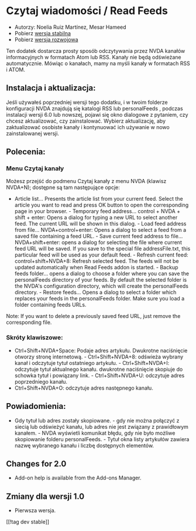 # Czytaj wiadomości / Read Feeds #

* Autorzy: Noelia Ruiz Martínez, Mesar Hameed
* Pobierz [wersja stabilna][2]
* Pobierz [wersja rozwojowa][1]

Ten dodatek dostarcza prosty sposób odczytywania przez NVDA kanałów
informacyjnych w formatach Atom lub RSS.  Kanały nie będą odświeżane
automatycznie.  Mówiąc o kanałach, mamy na myśli kanały w formatach RSS i
ATOM.

## Instalacja i aktualizacja: ##

Jeśli używałeś poprzedniej wersji tego dodatku, i w twoim folderze
konfiguracji NVDA znajdują się katalogi RSS lub personalFeeds , podczas
instalacji wersji 6.0 lub nowszej, pojawi się okno dialogowe z pytaniem, czy
chcesz aktualizować, czy zainstalować.  Wybierz aktualizację, aby
zaktualizować osobiste kanały i kontynuować ich używanie w nowo
zainstalowanej wersji.

## Polecenia: ##

### Menu Czytaj kanały ###

Możesz przejść do podmenu Czytaj kanały z menu NVDA (klawisz NVDA+N);
dostępne są tam następujące opcje:

- Article list...  Presents the article list from your current feed. Select
the article you want to read and press OK button to open the corresponding
page in your browser.  - Temporary feed address... control + NVDA + shift +
enter: Opens a dialog for typing a new URL to select another feed. The
current URL will be shown in this dialog.  - Load feed address from
file... NVDA+control+enter: Opens a dialog to select a feed from a saved
file containing a feed URL.  - Save current feed address to
file... NVDA+shift+enter: opens a dialog for selecting the file where
current feed URL will be saved.  If you save to the special file
addressFile.txt, this particular feed will be used as your default feed.  -
Refresh current feed: control+shift+NVDA+8: Refresh selected feed. The feeds
will not be updated automatically when Read Feeds addon is started.  -
Backup feeds folder...  opens a dialog to choose a folder where you can save
the personalFeeds directory of your feeds. By default the selected folder is
the NVDA's configuration directory, which will create the personalFeeds
directory.  - Restore feeds...  Opens a dialog to select a folder which
replaces your feeds in the personalFeeds folder. Make sure you load a folder
containing feeds URLs.

Note: If you want to delete a previously saved feed URL, just remove the
corresponding file.

### Skróty klawiszowe: ###

- Ctrl+Shift+NVDA+Space: Podaje adres artykułu. Dwukrotne naciśnięcie
otworzy stronę internetową.  - Ctrl+Shift+NVDA+8: odświeża wybrany kanał i
odczytuje tytuł ostatniego artykułu.  - Ctrl+Shift+NVDA+I: odczytuje tytuł
aktualnego kanału. dwukrotne naciśnięcie skopiuje do schowka tytuł i
powiązany link.  - Ctrl+Shift+NVDA+U: odczytuje adres poprzedniego kanału.
- Ctrl+Shift+NVDA+O: odczytuje adres następnego kanału.

## Powiadomienia: ##

- Gdy tytuł lub adres zostały skopiowane.  - gdy nie można połączyć z siecią
lub odświeżyć kanału, lub adres nie jest związany z prawidłowym kanałem.  -
NVDA wyświetli komunikat błędu, gdy nie było możliwe skopiowanie folderu
personalFeeds.  - Tytuł okna listy artykułów zawiera nazwę wybranego kanału
i liczbę dostępnych elementów.

## Changes for 2.0 ##
*	 Add-on help is available from the Add-ons Manager.

## Zmiany dla wersji 1.0 ##
*	 Pierwsza wersja.

[[!tag dev stable]]

[1]: http://addons.nvda-project.org/files/get.php?file=rf-dev

[2]: http://addons.nvda-project.org/files/get.php?file=rf

